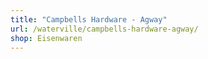 ```yaml
---
title: "Campbells Hardware - Agway"
url: /waterville/campbells-hardware-agway/
shop: Eisenwaren
---
```

